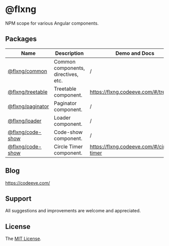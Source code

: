 
# @flxng
NPM scope for various Angular components.


## Packages
Name | Description | Demo and Docs | Version
--- | --- | --- | --- 
[@flxng/common](https://github.com/seidme/flxng/tree/development/src/app/packages/common)| Common components, directives, etc. | / |  1.1.2
[@flxng/treetable](https://github.com/seidme/flxng/tree/development/src/app/packages/treetable) | Treetable component. | https://flxng.codeeve.com/#/treetable | 1.1.8
[@flxng/paginator](https://github.com/seidme/flxng/tree/development/src/app/packages/paginator) | Paginator component. | / | 1.1.8
[@flxng/loader](https://github.com/seidme/flxng/tree/development/src/app/packages/loader) | Loader component. | / | 1.1.2
[@flxng/code-show](https://github.com/seidme/flxng/tree/development/projects/code-show) | Code-show component. | / | 1.0.2
[@flxng/code-show](https://github.com/seidme/flxng/tree/development/projects/circle-timer) | Circle Timer component. | https://flxng.codeeve.com/#/circle-timer | 1.1.4


## Blog
https://codeeve.com/


## Support
All suggestions and improvements are welcome and appreciated.


## License
The [MIT License](https://github.com/seidme/flxng/blob/development/LICENSE).
